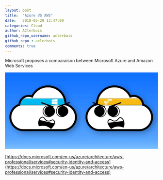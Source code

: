 ```yaml
---
layout: post
title:  "Azure VS AWS"
date:   2018-05-29 13:47:00
categories: Cloud
author: AClerbois
github_repo_username: aclerbois
github_repo : aclerbois
comments: true
---
```

Microsoft proposes a comparaison between Microsoft Azure and Amazon Web Services

![Git Loves VS Code](/images/azure_vs_aws.jpg "Azure VS AWS")
<!-- more -->
[https://docs.microsoft.com/en-us/azure/architecture/aws-professional/services#security-identity-and-access](https://docs.microsoft.com/en-us/azure/architecture/aws-professional/services#security-identity-and-access)
